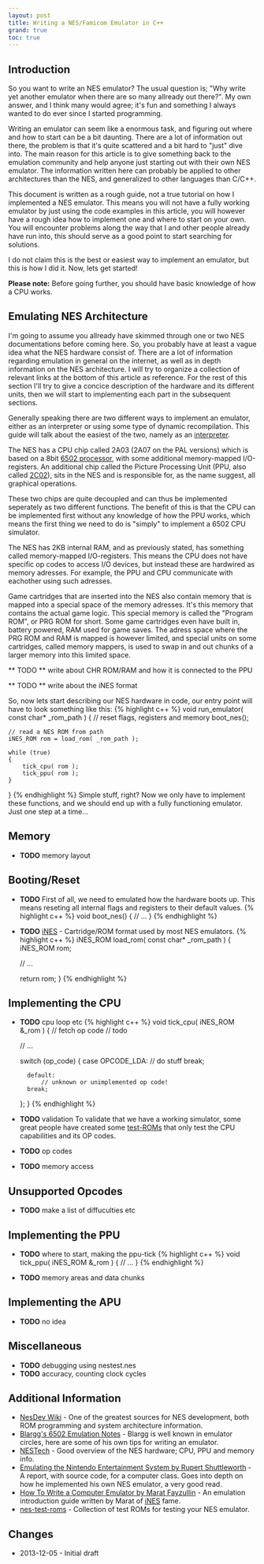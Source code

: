 ```yaml
---
layout: post
title: Writing a NES/Famicom Emulator in C++
grand: true
toc: true
---
```

## Introduction
So you want to write an NES emulator? The usual question is; "Why write yet another emulator when there are so many allready out there?". My own answer, and I think many would agree; it's fun and something I always wanted to do ever since I started programming.

Writing an emulator can seem like a enormous task, and figuring out where and how to start can be a bit daunting. There are a lot of information out there, the problem is that it's quite scattered and a bit hard to "just" dive into. The main reason for this article is to give something back to the emulation community and help anyone just starting out with their own NES emulator.
The information written here can probably be applied to other architectures than the NES, and generalized to other languages than C/C++.

This document is written as a rough guide, not a true tutorial on how I implemented a NES emulator. This means you will not have a fully working emulator by just using the code examples in this article, you will however have a rough idea how to implement one and where to start on your own. You will encounter problems along the way that I and other people already have run into, this should serve as a good point to start searching for solutions.

I do not claim this is the best or easiest way to implement an emulator, but this is how I did it. Now, lets get started!

**Please note:** Before going further, you should have basic knowledge of how a CPU works.

## Emulating NES Architecture

I'm going to assume you allready have skimmed through one or two NES documentations before coming here. So, you probably have at least a vague idea what the NES hardware consist of. There are a lot of information regarding emulation in general on the internet, as well as in depth information on the NES architecture. I will try to organize a collection of relevant links at the bottom of this article as reference. For the rest of this section I'll try to give a concice description of the hardware and its different units, then we will start to implementing each part in the subsequent sections.

Generally speaking there are two different ways to implement an emulator, either as an interpreter or using some type of dynamic recompilation. This guide will talk about the easiest of the two, namely as an [interpreter](http://en.wikipedia.org/wiki/Interpreter_%28computing%29).

The NES has a CPU chip called 2A03 (2A07 on the PAL versions) which is based on a 8bit [6502 processor](http://en.wikipedia.org/wiki/MOS_Technology_6502), with some additional memory-mapped I/O-registers. An additional chip called the Picture Processing Unit (PPU, also called [2C02](http://nesdev.com/2C02%20technical%20reference.TXT)), sits in the NES and is responsible for, as the name suggest, all graphical operations.

These two chips are quite decoupled and can thus be implemented seperately as two different functions. The benefit of this is that the CPU can be implemented first without any knowledge of how the PPU works, which means the first thing we need to do is "simply" to implement a 6502 CPU simulator.

The NES has 2KB internal RAM, and as previously stated, has something called memory-mapped I/O-registers. This means the CPU does not have specific op codes to access I/O devices, but instead these are hardwired as memory adresses. For example, the PPU and CPU communicate with eachother using such adresses.

Game cartridges that are inserted into the NES also contain memory that is mapped into a special space of the memory adresses. It's this memory that contains the actual game logic. This special memory is called the "Program ROM", or PRG ROM for short. Some game cartridges even have built in, battery powered, RAM used for game saves. The adress space where the PRG ROM and RAM is mapped is however limited, and special units on some cartridges, called memory mappers, is used to swap in and out chunks of a larger memory into this limited space.

** TODO ** write about CHR ROM/RAM and how it is connected to the PPU

** TODO ** write about the iNES format

So, now lets start describing our NES hardware in code, our entry point will have to look something like this:
{% highlight c++ %}
void run_emulator( const char* _rom_path )
{
	// reset flags, registers and memory
	boot_nes();

	// read a NES ROM from path
	iNES_ROM rom = load_rom( _rom_path );

	while (true)
	{
		tick_cpu( rom );
		tick_ppu( rom );
	}
}
{% endhighlight %}
Simple stuff, right? Now we only have to implement these functions, and we should end up with a fully functioning emulator. Just one step at a time...

## Memory
- **TODO** memory layout

## Booting/Reset
- **TODO** First of all, we need to emulated how the hardware boots up. This means reseting all internal flags and registers to their default values.
{% highlight c++ %}
void boot_nes()
{
	// ...
}
{% endhighlight %}

- **TODO** [iNES](http://wiki.nesdev.com/w/index.php/INES) - Cartridge/ROM format used by most NES emulators.
{% highlight c++ %}
iNES_ROM load_rom( const char* _rom_path )
{
	iNES_ROM rom;

	// ...

	return rom;
}
{% endhighlight %}

## Implementing the CPU

- **TODO** cpu loop etc
{% highlight c++ %}
void tick_cpu( iNES_ROM &_rom )
{
	// fetch op code
	// todo

	// ...

	switch (op_code)
	{
		case OPCODE_LDA:
			// do stuff
		break;

		default:
			// unknown or unimplemented op code!
		break;
	};
}
{% endhighlight %}
- **TODO** validation To validate that we have a working simulator, some great people have created some [test-ROMs](https://github.com/christopherpow/nes-test-roms/blob/master/other/nestest.txt) that only test the CPU capabilities and its OP codes.

- **TODO** op codes

- **TODO** memory access

## Unsupported Opcodes

- **TODO** make a list of diffuculties etc

## Implementing the PPU

- **TODO** where to start, making the ppu-tick
{% highlight c++ %}
void tick_ppu( iNES_ROM &_rom )
{
	// ...
}
{% endhighlight %}

- **TODO** memory areas and data chunks

## Implementing the APU
- **TODO** no idea

## Miscellaneous

- **TODO** debugging using nestest.nes
- **TODO** accuracy, counting clock cycles

## Additional Information

- [NesDev Wiki](http://wiki.nesdev.com/w/index.php/Nesdev_Wiki) - One of the greatest sources for NES development, both ROM programming and system architecture information.
- [Blargg's 6502 Emulation Notes](http://slack.net/~ant/nes-emu/6502.html) - Blargg is well known in emulator circles, here are some of his own tips for writing an emulator.
- [NESTech](http://web.textfiles.com/games/nestech.txt) - Good overview of the NES hardware; CPU, PPU and memory info.
- [Emulating the Nintendo Entertainment System by Rupert Shuttleworth](http://www.optimuscopri.me/nes/report.pdf) - A report, with source code, for a computer class. Goes into depth on how he implemented his own NES emulator, a very good read.
- [How To Write a Computer Emulator by Marat Fayzullin](http://fms.komkon.org/EMUL8/HOWTO.html) - An emulation introduction guide written by Marat of [iNES](http://fms.komkon.org/iNES/) fame.
- [nes-test-roms](https://github.com/christopherpow/nes-test-roms) - Collection of test ROMs for testing your NES emulator.


## Changes
- 2013-12-05 - Initial draft
